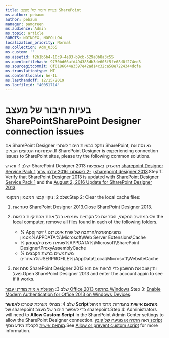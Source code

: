 ```yaml
---
title: בעיות חיבור של מעצב SharePoint
ms.author: pebaum
author: pebaum
manager: pamgreen
ms.audience: Admin
ms.topic: article
ROBOTS: NOINDEX, NOFOLLOW
localization_priority: Normal
ms.collection: Adm_O365
ms.custom: ''
ms.assetid: f2b1b6b4-10c9-4e83-b9cb-529a0b8a3c55
ms.openlocfilehash: 9730bd66afd494385db3de605f5fe68d0f274ed3
ms.sourcegitcommit: 0f0186044a3597e42ad14c32ca58e7224344dcfa
ms.translationtype: MT
ms.contentlocale: he-IL
ms.lasthandoff: 12/15/2019
ms.locfileid: "40051714"
---
```

# <a name="sharepoint-designer-connection-issues"></a><span data-ttu-id="390ac-102">בעיות חיבור של מעצב SharePoint</span><span class="sxs-lookup"><span data-stu-id="390ac-102">SharePoint Designer connection issues</span></span> 

<span data-ttu-id="390ac-103">אם SharePoint Designer נתקל בבעיות חיבור לאתרי SharePoint, נא נסה את הפתרונות הנפוצים הבאים.</span><span class="sxs-lookup"><span data-stu-id="390ac-103">If SharePoint Designer is experiencing connection issues to SharePoint sites, please try the following common solutions.</span></span>

<span data-ttu-id="390ac-104">שלב 1: ודא ש-SharePoint Designer 2013 מתעדכן באמצעות [sharepoint Designer Service Pack 1](https://support.microsoft.com/help/2817441/description-of-microsoft-sharepoint-designer-2013-service-pack-1-sp1) ו [-2 באוגוסט, 2016 עדכון עבור sharepoint designer 2013](https://support.microsoft.com/help/3114721/august-2-2016-update-for-sharepoint-designer-2013-kb3114721).</span><span class="sxs-lookup"><span data-stu-id="390ac-104">Step 1: Verify that SharePoint Designer 2013 is updated with [SharePoint Designer Service Pack 1](https://support.microsoft.com/help/2817441/description-of-microsoft-sharepoint-designer-2013-service-pack-1-sp1) and the [August 2, 2016 Update for SharePoint Designer 2013](https://support.microsoft.com/help/3114721/august-2-2016-update-for-sharepoint-designer-2013-kb3114721).</span></span>



<span data-ttu-id="390ac-105">שלב 2: ניקוי קבצי המטמון המקומי:</span><span class="sxs-lookup"><span data-stu-id="390ac-105">Step 2: Clear the local cache files:</span></span>

1. <span data-ttu-id="390ac-106">סגור את SharePoint Designer 2013.</span><span class="sxs-lookup"><span data-stu-id="390ac-106">Close SharePoint Designer 2013.</span></span>

2. <span data-ttu-id="390ac-107">במחשב המקומי, הסר את כל הקבצים שנמצאו בכל אחת מהתיקיות הבאות.</span><span class="sxs-lookup"><span data-stu-id="390ac-107">On the local computer, remove all files found in each of the following folders.</span></span>

    - <span data-ttu-id="390ac-108">% Appנתוניםהארכה/הרחבה של שרת אינטרנט \ זיכרון מטמון</span><span class="sxs-lookup"><span data-stu-id="390ac-108">%APPDATA%\Microsoft\Web Server Extensions\Cache</span></span>
    - <span data-ttu-id="390ac-109">% שגיאת מערכת/מטמון</span><span class="sxs-lookup"><span data-stu-id="390ac-109">%APPDATA%\Microsoft\SharePoint Designer\ProxyAssemblyCache</span></span>
    - <span data-ttu-id="390ac-110">% משתמשים ברשת הקבצים האחרים</span><span class="sxs-lookup"><span data-stu-id="390ac-110">%USERPROFILE%\AppData\Local\Microsoft\WebsiteCache</span></span>

3. <span data-ttu-id="390ac-111">פתח את SharePoint Designer 2013 והזן שוב את החשבון כדי לראות אם הוא פועל.</span><span class="sxs-lookup"><span data-stu-id="390ac-111">Open SharePoint Designer 2013 and enter the account again to see if it works.</span></span>

<span data-ttu-id="390ac-112">שלב 3: [הפעלת אימות מודרני עבור Office 2013 בהתקני Windows](https://docs.microsoft.com/office365/admin/security-and-compliance/enable-modern-authentication?redirectSourcePath=/article/Enable-Modern-Authentication-for-Office-2013-on-Windows-devices-7dc1c01a-090f-4971-9677-f1b192d6c910&view=o365-worldwide).</span><span class="sxs-lookup"><span data-stu-id="390ac-112">Step 3: [Enable Modern Authentication for Office 2013 on Windows Devices](https://docs.microsoft.com/office365/admin/security-and-compliance/enable-modern-authentication?redirectSourcePath=/article/Enable-Modern-Authentication-for-Office-2013-on-Windows-devices-7dc1c01a-090f-4971-9677-f1b192d6c910&view=o365-worldwide).</span></span>

<span data-ttu-id="390ac-113">שלב 4: מנהלי מערכת יצטרכו **לאפשר Script מותאם אישית** בהגדרות מרכז הניהול של sharepoint כדי לאפשר חיבור של מעצב sharepoint.</span><span class="sxs-lookup"><span data-stu-id="390ac-113">Step 4: Administrators will need to **Allow Custom Script** in the SharePoint Admin Center settings to allow the SharePoint Designer connection.</span></span> <span data-ttu-id="390ac-114">ראה [התרה או מניעה של קובץ script מותאם אישית](https://docs.microsoft.com/sharepoint/allow-or-prevent-custom-script) לקבלת מידע נוסף.</span><span class="sxs-lookup"><span data-stu-id="390ac-114">See [Allow or prevent custom script](https://docs.microsoft.com/sharepoint/allow-or-prevent-custom-script) for more information.</span></span>


